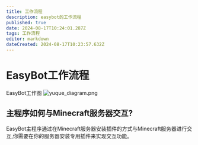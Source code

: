 ```yaml
---
title: 工作流程
description: easybot的工作流程
published: true
date: 2024-08-17T10:24:01.287Z
tags: 工作流程
editor: markdown
dateCreated: 2024-08-17T10:23:57.632Z
---
```


# EasyBot工作流程
EasyBot工作图
 ![yuque_diagram.png](/yuque_diagram.png)
##  主程序如何与Minecraft服务器交互?
EasyBot主程序通过在Minecraft服务器安装插件的方式与Minecraft服务器进行交互,你需要在你的服务器安装专用插件来实现交互功能。